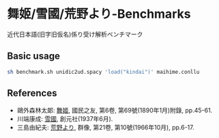 # 舞姬/雪國/荒野より-Benchmarks

近代日本語(旧字旧仮名)係り受け解析ベンチマーク

## Basic usage

```sh
sh benchmark.sh unidic2ud.spacy 'load("kindai")' maihime.conllu
```

## References

* 鷗外森林太郞: [舞姬](https://dglb01.ninjal.ac.jp/ninjaldl/show.php?title=kokuminnotomo&issue=069&num=047), 國民之友, 第6卷, 第69號(1890年1月)附錄, pp.45-61.
* 川端康成: [雪國](https://dl.ndl.go.jp/info:ndljp/pid/1899653), 創元社(1937年6月).
* 三島由紀夫: [荒野より](https://dl.ndl.go.jp/info:ndljp/pid/6047596/9), 群像, 第21卷, 第10號(1966年10月), pp.6-17.

